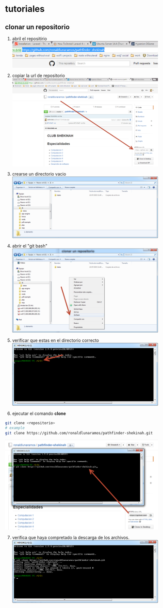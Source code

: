 # tutoriales

## clonar un repositorio

1. abril el repositirio
![Alt text](/images/1.png?raw=true "Optional Title")


2. copiar la url de repositorio
![Alt text](/images/2.png?raw=true "Optional Title")

3. crearse un directorio vacio
![Alt text](/images/3.png?raw=true "Optional Title")

4. abrir el "git bash"
![Alt text](/images/4.png?raw=true "Optional Title")

5. verificar que estas en el directorio correcto
![Alt text](/images/5.png?raw=true "Optional Title")

6. ejecutar el comando **clone**

```sh
git clone <repositorio>
# example
git clone https://github.com/ronaldlunaramos/pathfinder-shekinah.git
```
![Alt text](/images/6.png?raw=true "Optional Title")

7. verifica que haya compretado la descarga de los archivos.
![Alt text](/images/7.png?raw=true "Optional Title")
